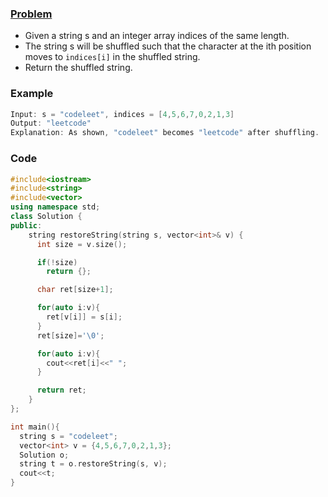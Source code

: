 ### [Problem](https://leetcode.com/contest/weekly-contest-199/problems/shuffle-string/)
- Given a string s and an integer array indices of the same length.
- The string s will be shuffled such that the character at the ith position moves to `indices[i]` in the shuffled string.
- Return the shuffled string.

### Example
```c
Input: s = "codeleet", indices = [4,5,6,7,0,2,1,3]
Output: "leetcode"
Explanation: As shown, "codeleet" becomes "leetcode" after shuffling.
```
### Code
```c++
#include<iostream>
#include<string>
#include<vector>
using namespace std;
class Solution {
public:
    string restoreString(string s, vector<int>& v) {
      int size = v.size();

      if(!size)
        return {};

      char ret[size+1];

      for(auto i:v){
        ret[v[i]] = s[i];
      }
      ret[size]='\0';

      for(auto i:v){
        cout<<ret[i]<<" ";
      }

      return ret;
    }
};

int main(){
  string s = "codeleet";
  vector<int> v = {4,5,6,7,0,2,1,3};
  Solution o;
  string t = o.restoreString(s, v);
  cout<<t;
}
```
